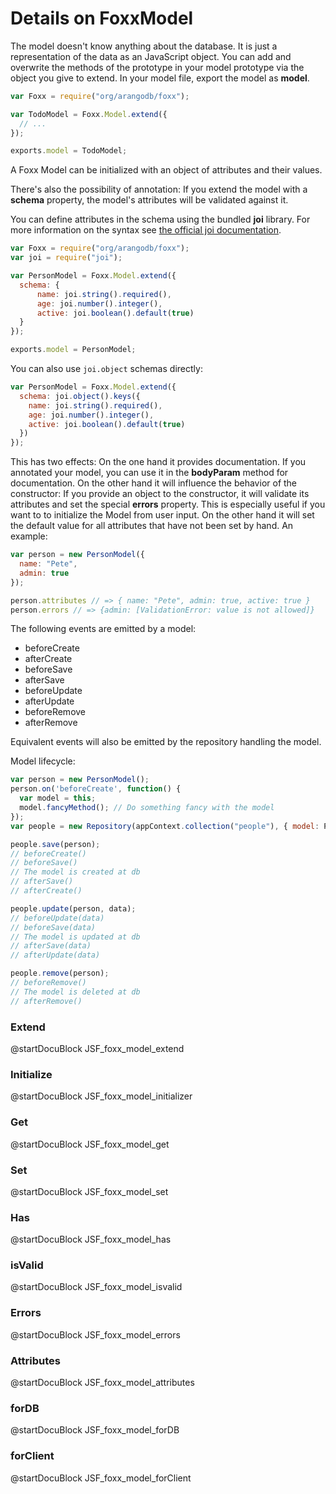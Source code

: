 Details on FoxxModel
====================

The model doesn't know anything about the database. It is just a representation
of the data as an JavaScript object.  You can add and overwrite the methods of
the prototype in your model prototype via the object you give to extend. In
your model file, export the model as **model**.

```js
var Foxx = require("org/arangodb/foxx");

var TodoModel = Foxx.Model.extend({
  // ...
});

exports.model = TodoModel;
```

A Foxx Model can be initialized with an object of attributes and their values.

There's also the possibility of annotation: If you extend the model with a
**schema** property, the model's attributes will be validated against it.

You can define attributes in the schema using the bundled **joi** library.
For more information on the syntax see [the official joi documentation](https://github.com/spumko/joi).

```js
var Foxx = require("org/arangodb/foxx");
var joi = require("joi");

var PersonModel = Foxx.Model.extend({
  schema: {
      name: joi.string().required(),
      age: joi.number().integer(),
      active: joi.boolean().default(true)
  }
});

exports.model = PersonModel;
```

You can also use `joi.object` schemas directly:

```js
var PersonModel = Foxx.Model.extend({
  schema: joi.object().keys({
    name: joi.string().required(),
    age: joi.number().integer(),
    active: joi.boolean().default(true)
  })
});
```

This has two effects: On the one hand it provides documentation. If you annotated
your model, you can use it in the **bodyParam** method for documentation.
On the other hand it will influence the behavior of the constructor: If you provide
an object to the constructor, it will validate its attributes and set the special
**errors** property. This is especially useful if you want to to initialize
the Model from user input. On the other hand it will set the default value for all
attributes that have not been set by hand. An example:

```js
var person = new PersonModel({
  name: "Pete",
  admin: true
});

person.attributes // => { name: "Pete", admin: true, active: true }
person.errors // => {admin: [ValidationError: value is not allowed]}
```

The following events are emitted by a model:

- beforeCreate
- afterCreate
- beforeSave
- afterSave
- beforeUpdate
- afterUpdate
- beforeRemove
- afterRemove

Equivalent events will also be emitted by the repository handling the model.

Model lifecycle:

```js
var person = new PersonModel();
person.on('beforeCreate', function() {
  var model = this;
  model.fancyMethod(); // Do something fancy with the model
});
var people = new Repository(appContext.collection("people"), { model: PersonModel });

people.save(person);
// beforeCreate()
// beforeSave()
// The model is created at db
// afterSave()
// afterCreate()

people.update(person, data);
// beforeUpdate(data)
// beforeSave(data)
// The model is updated at db
// afterSave(data)
// afterUpdate(data)

people.remove(person);
// beforeRemove()
// The model is deleted at db
// afterRemove()
```

### Extend
<!-- js/server/modules/org/arangodb/foxx/model.js -->
@startDocuBlock JSF_foxx_model_extend

### Initialize
<!-- js/server/modules/org/arangodb/foxx/model.js -->
@startDocuBlock JSF_foxx_model_initializer

### Get
<!-- js/server/modules/org/arangodb/foxx/model.js -->
@startDocuBlock JSF_foxx_model_get

### Set
<!-- js/server/modules/org/arangodb/foxx/model.js -->
@startDocuBlock JSF_foxx_model_set

### Has
<!-- js/server/modules/org/arangodb/foxx/model.js -->
@startDocuBlock JSF_foxx_model_has

### isValid
<!-- js/server/modules/org/arangodb/foxx/model.js -->
@startDocuBlock JSF_foxx_model_isvalid

### Errors
<!-- js/server/modules/org/arangodb/foxx/model.js -->
@startDocuBlock JSF_foxx_model_errors

### Attributes
<!-- js/server/modules/org/arangodb/foxx/model.js -->
@startDocuBlock JSF_foxx_model_attributes

### forDB
<!-- js/server/modules/org/arangodb/foxx/model.js -->
@startDocuBlock JSF_foxx_model_forDB

### forClient
<!-- js/server/modules/org/arangodb/foxx/model.js -->
@startDocuBlock JSF_foxx_model_forClient
